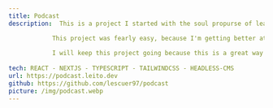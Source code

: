 ```yaml
---
title: Podcast
description:  This is a project I started with the soul propurse of learning diffetent web technologies  and talking to a public to better understand myself what I'm talking about and if people  can benefit from it by learning than great.

            This project was fearly easy, because I'm getting better at learning new technologies and picking the right ones for the job intended. 
                    
            I will keep this project going because this is a great way to learn new technologies and by explaining them, I ingrain them in my brain
                
tech: REACT - NEXTJS - TYPESCRIPT - TAILWINDCSS - HEADLESS-CMS
url: https://podcast.leito.dev
github: https://github.com/lescuer97/podcast
picture: /img/podcast.webp
---
```

